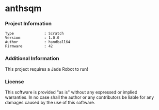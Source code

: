 anthsqm
================



### Project Information
```
Type              : Scratch
Version           : 1.0.0
Author            : handball64
Firmware          : 42
```

### Additional Information
This project requires a Jade Robot to run!

### License
This software is provided "as is" without any expressed or implied warranties.  In no case shall the author or any contributors be liable for any damages caused by the use of this software.


